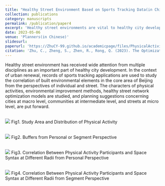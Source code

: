 ```yaml
---
title: "Healthy Street Environment Based on Sports Tracking Data(in Chinese)"
collection: publications
category: manuscripts
permalink: /publication/paper4
excerpt: 'Healthy street environments are vital to healthy city development. Using sports tracking data in Beijing’s core area, this study examines built environment–activity correlations, proposes street network optimization models, and offers planning strategies at city, community, and street scales.'
date: 2023-05-06
venue: 'Planners(in Chinese)'
slidesurl: 
paperurl: 'https://ZhuCY-99.github.io/academicpage/files/PhysicalActivity_Planners_inChinese.pdf'
citation: 'Zhu, C., Zheng, S., Zhen, R., Rong, Q. (2023). The Optimization of Healthy Street Environment Based on Sports Tracking Data: A Case Study of Beijing Core Area. Planners, 39(07), 72-79.(in Chinese)'
---
```



Healthy street environment has received wide attention from multiple disciplines as an important part of healthy city development. In the context of urban renewal, records of sports tracking applications are used to study the correlation of built environmental elements in the core area of Beijing from the perspectives of individual and street. The characters of physical activities, environmental improvement methods, healthy street network optimization models are studied, and planning suggestions concerning cities at macro level, communities at intermediate level, and streets at micro level, are put forward.

<br/><img src='https://ZhuCY-99.github.io/academicpage///images/paper4Fig1.jpg'>
Fig1. Study Area and Distribution of Physical Activity

<br/><img src='https://ZhuCY-99.github.io/academicpage///images/paper4Fig2.jpg'>
Fig2. Buffers from Personal or Segment Perspective

<br/><img src='https://ZhuCY-99.github.io/academicpage///images/paper4Fig3.jpg'>
Fig3. Correlation Between Physical Activity Participants and Space Syntax at Different Radii from Personal Perspective

<br/><img src='https://ZhuCY-99.github.io/academicpage///images/paper4Fig4.jpg'>
Fig4. Correlation Between Physical Activity Participants and Space Syntax at Different Radii from Segment Perspective
